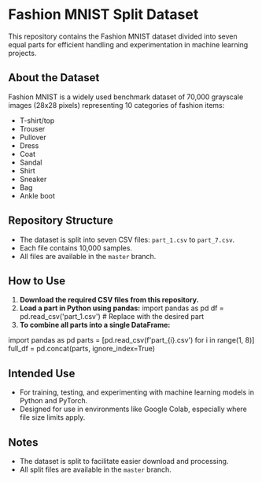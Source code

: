 # Fashion MNIST Split Dataset

This repository contains the Fashion MNIST dataset divided into seven equal parts for efficient handling and experimentation in machine learning projects.

## About the Dataset

Fashion MNIST is a widely used benchmark dataset of 70,000 grayscale images (28x28 pixels) representing 10 categories of fashion items:
- T-shirt/top
- Trouser
- Pullover
- Dress
- Coat
- Sandal
- Shirt
- Sneaker
- Bag
- Ankle boot

## Repository Structure

- The dataset is split into seven CSV files: `part_1.csv` to `part_7.csv`.
- Each file contains 10,000 samples.
- All files are available in the `master` branch.

## How to Use

1. **Download the required CSV files from this repository.**
2. **Load a part in Python using pandas:**
import pandas as pd
df = pd.read_csv('part_1.csv') # Replace with the desired part
3. **To combine all parts into a single DataFrame:**

import pandas as pd
parts = [pd.read_csv(f'part_{i}.csv') for i in range(1, 8)]
full_df = pd.concat(parts, ignore_index=True)

## Intended Use

- For training, testing, and experimenting with machine learning models in Python and PyTorch.
- Designed for use in environments like Google Colab, especially where file size limits apply.

## Notes

- The dataset is split to facilitate easier download and processing.
- All split files are available in the `master` branch.

